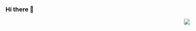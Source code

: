 ### Hi there 👋
<img align="right" src="https://github-readme-stats-miku-o.vercel.app/api?username=miku-o&show_icons=true&icon_color=0366d6&text_color=24292e&bg_color=ffffff&hide_title=true" />
<!--
**miku-o/miku-o** is a ✨ _special_ ✨ repository because its `README.md` (this file) appears on your GitHub profile.

Here are some ideas to get you started:

- 🔭 I’m currently working on ...
- 🌱 I’m currently learning ...
- 👯 I’m looking to collaborate on ...
- 🤔 I’m looking for help with ...
- 💬 Ask me about ...
- 📫 How to reach me: ...
- 😄 Pronouns: ...
- ⚡ Fun fact: ...
-->

